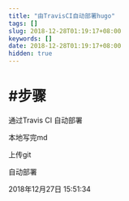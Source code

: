 ```yaml
---
title: "由TravisCI自动部署hugo"
tags: []
slug: 2018-12-28T01:19:17+08:00
keywords: []
date: 2018-12-28T01:19:17+08:00
hidden: true
---
```

# #步骤
通过Travis CI 自动部署

本地写完md

上传git

自动部署

2018年12月27日 15:51:34